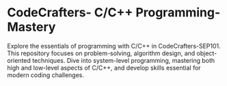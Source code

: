# CodeCrafters- C/C++ Programming-Mastery
Explore the essentials of programming with C/C++ in CodeCrafters-SEP101. This repository focuses on problem-solving, algorithm design, and object-oriented techniques. Dive into system-level programming, mastering both high and low-level aspects of C/C++, and develop skills essential for modern coding challenges.
